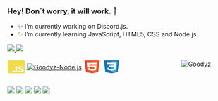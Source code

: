 ### Hey! Don´t worry, it will work. 🍁

- ✨ I’m currently working on Discord.js.
- ✨ I’m currently learning JavaScript, HTML5, CSS and Node.js.

<div>
  <a href="https://github.com/GabrielRAlves">
  <img height="180em" src="https://github-readme-stats.vercel.app/api?username=GabrielRAlves&show_icons=true&theme=merko&include_all_commits=true&count_private=true"/>
  <img height="180em" src="https://github-readme-stats.vercel.app/api/top-langs/?username=gabrielralves&layout=compact&langs_count=7&theme=dracula"/>
</div>
<div style="display: inline_block"><br>
  <img align="center" alt="Goodyz-Js" height="30" width="40" src="https://raw.githubusercontent.com/devicons/devicon/master/icons/javascript/javascript-plain.svg">
  <img align="center" alt="Goodyz-Node.js" height="30" width="40" src="https://cdn.jsdelivr.net/gh/devicons/devicon/icons/nodejs/nodejs-original.svg" />
  <img align="center" alt="Goodyz-HTML" height="30" width="40" src="https://raw.githubusercontent.com/devicons/devicon/master/icons/html5/html5-original.svg">
  <img align="center" alt="Goodyz-CSS" height="30" width="40" src="https://raw.githubusercontent.com/devicons/devicon/master/icons/css3/css3-original.svg">
  <img align="right" alt="Goodyz" height="110" width="110" src="https://cdn.discordapp.com/attachments/834507468376768512/838930231305306172/20210503_202127.gif">
</div>
  
  ##
 
<div> 
  <a href="https://www.youtube.com/channel/UCBtNjS1oRuSU7X19eWfu5Hg" target="_blank" rel="external"><img src="https://img.shields.io/badge/YouTube-FF0000?style=for-the-badge&logo=youtube&logoColor=white"></a>
  <a href="https://www.instagram.com/gabriel_r_alves/?hl=pt-br" target="_blank" rel="external"><img src="https://img.shields.io/badge/-Instagram-%23E4405F?style=for-the-badge&logo=instagram&logoColor=white"></a>
 	<a href="https://www.twitch.tv/gabrielralves" target="_blank" rel="external"><img src="https://img.shields.io/badge/Twitch-9146FF?style=for-the-badge&logo=twitch&logoColor=white"></a>
 <a href="https://discord.gg/fZjJ5ABJz4" target="_blank" rel="external"><img src="https://img.shields.io/badge/Discord-7289DA?style=for-the-badge&logo=discord&logoColor=white"></a> 
  <a href = "mailto:gabriel-hpp@hotmail.com" target="_blank" rel="external"><img src="https://img.shields.io/badge/-Gmail-%23333?style=for-the-badge&logo=gmail&logoColor=white"></a>
 
</div>
